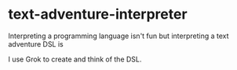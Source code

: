 # text-adventure-interpreter

Interpreting a programming language isn't fun but interpreting a text adventure DSL is

I use Grok to create and think of the DSL.
